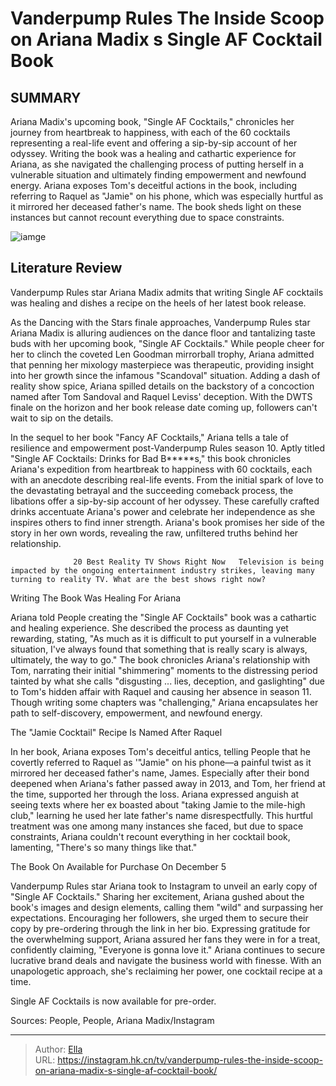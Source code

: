 # Vanderpump Rules The Inside Scoop on Ariana Madix s Single AF Cocktail Book


## SUMMARY 



  Ariana Madix&#39;s upcoming book, &#34;Single AF Cocktails,&#34; chronicles her journey from heartbreak to happiness, with each of the 60 cocktails representing a real-life event and offering a sip-by-sip account of her odyssey.   Writing the book was a healing and cathartic experience for Ariana, as she navigated the challenging process of putting herself in a vulnerable situation and ultimately finding empowerment and newfound energy.   Ariana exposes Tom&#39;s deceitful actions in the book, including referring to Raquel as &#34;Jamie&#34; on his phone, which was especially hurtful as it mirrored her deceased father&#39;s name. The book sheds light on these instances but cannot recount everything due to space constraints.  

![iamge](https://static1.srcdn.com/wordpress/wp-content/uploads/2023/12/vanderpump-rules_-the-inside-scoop-on-ariana-madix-s-single-af-cocktail-book.jpg)

## Literature Review
Vanderpump Rules star Ariana Madix admits that writing Single AF cocktails was healing and dishes a recipe on the heels of her latest book release. 




As the Dancing with the Stars finale approaches, Vanderpump Rules star Ariana Madix is alluring audiences on the dance floor and tantalizing taste buds with her upcoming book, &#34;Single AF Cocktails.&#34; While people cheer for her to clinch the coveted Len Goodman mirrorball trophy, Ariana admitted that penning her mixology masterpiece was therapeutic, providing insight into her growth since the infamous &#34;Scandoval&#34; situation. Adding a dash of reality show spice, Ariana spilled details on the backstory of a concoction named after Tom Sandoval and Raquel Leviss&#39; deception. With the DWTS finale on the horizon and her book release date coming up, followers can&#39;t wait to sip on the details.




In the sequel to her book &#34;Fancy AF Cocktails,&#34; Ariana tells a tale of resilience and empowerment post-Vanderpump Rules season 10. Aptly titled &#34;Single AF Cocktails: Drinks for Bad B*****s,&#34; this book chronicles Ariana&#39;s expedition from heartbreak to happiness with 60 cocktails, each with an anecdote describing real-life events. From the initial spark of love to the devastating betrayal and the succeeding comeback process, the libations offer a sip-by-sip account of her odyssey. These carefully crafted drinks accentuate Ariana&#39;s power and celebrate her independence as she inspires others to find inner strength. Ariana&#39;s book promises her side of the story in her own words, revealing the raw, unfiltered truths behind her relationship.

                  20 Best Reality TV Shows Right Now   Television is being impacted by the ongoing entertainment industry strikes, leaving many turning to reality TV. What are the best shows right now?    





 Writing The Book Was Healing For Ariana 
          

Ariana told People creating the &#34;Single AF Cocktails&#34; book was a cathartic and healing experience. She described the process as daunting yet rewarding, stating, &#34;As much as it is difficult to put yourself in a vulnerable situation, I&#39;ve always found that something that is really scary is always, ultimately, the way to go.&#34; The book chronicles Ariana&#39;s relationship with Tom, narrating their initial &#34;shimmering&#34; moments to the distressing period tainted by what she calls &#34;disgusting ... lies, deception, and gaslighting&#34; due to Tom&#39;s hidden affair with Raquel and causing her absence in season 11. Though writing some chapters was &#34;challenging,&#34; Ariana encapsulates her path to self-discovery, empowerment, and newfound energy.






 The &#34;Jamie Cocktail&#34; Recipe Is Named After Raquel 
          

In her book, Ariana exposes Tom&#39;s deceitful antics, telling People that he covertly referred to Raquel as &#39;&#34;Jamie&#34; on his phone—a painful twist as it mirrored her deceased father&#39;s name, James. Especially after their bond deepened when Ariana&#39;s father passed away in 2013, and Tom, her friend at the time, supported her through the loss. Ariana expressed anguish at seeing texts where her ex boasted about &#34;taking Jamie to the mile-high club,&#34; learning he used her late father&#39;s name disrespectfully. This hurtful treatment was one among many instances she faced, but due to space constraints, Ariana couldn&#39;t recount everything in her cocktail book, lamenting, &#34;There&#39;s so many things like that.&#34;






 The Book On Available for Purchase On December 5 

 

Vanderpump Rules star Ariana took to Instagram to unveil an early copy of &#34;Single AF Cocktails.&#34; Sharing her excitement, Ariana gushed about the book&#39;s images and design elements, calling them &#34;wild&#34; and surpassing her expectations. Encouraging her followers, she urged them to secure their copy by pre-ordering through the link in her bio. Expressing gratitude for the overwhelming support, Ariana assured her fans they were in for a treat, confidently claiming, &#34;Everyone is gonna love it.&#34; Ariana continues to secure lucrative brand deals and navigate the business world with finesse. With an unapologetic approach, she&#39;s reclaiming her power, one cocktail recipe at a time.



Single AF Cocktails is now available for pre-order.







Sources: People, People, Ariana Madix/Instagram



---

> Author: [Ella](https://instagram.hk.cn/)  
> URL: https://instagram.hk.cn/tv/vanderpump-rules-the-inside-scoop-on-ariana-madix-s-single-af-cocktail-book/  

